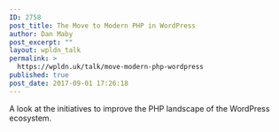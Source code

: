 ```yaml
---
ID: 2758
post_title: The Move to Modern PHP in WordPress
author: Dan Maby
post_excerpt: ""
layout: wpldn_talk
permalink: >
  https://wpldn.uk/talk/move-modern-php-wordpress
published: true
post_date: 2017-09-01 17:26:18
---
```

A look at the initiatives to improve the PHP landscape of the WordPress ecosystem.